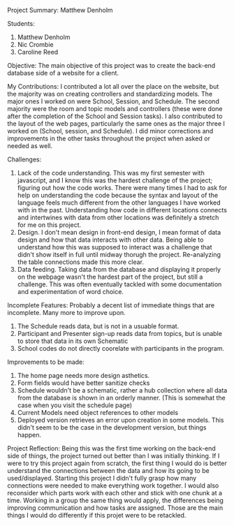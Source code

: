 Project Summary: Matthew Denholm

Students:
1. Matthew Denholm
2. Nic Crombie
3. Caroline Reed

Objective:
The main objective of this project was to create the back-end database side of a website for a client. 

My Contributions:
I contributed a lot all over the place on the website, but the majority was on creating controllers and standardizing models. The major ones I worked on were School, Session, and Schedule. The second majority were the room and topic models and controllers (these were done after the completion of the School and Session tasks). I also contributed to the layout of the web pages, particularly the same ones as the major three I worked on (School, session, and Schedule). I did minor corrections and improvements in the other tasks throughout the project when asked or needed as well.

Challenges:
1. Lack of the code understanding. This was my first semester with javascript, and I know this was the hardest challenge of the project; figuring out how the code works. There were many times I had to ask for help on understanding the code because the syntax and layout of the language feels much different from the other languages I have worked with in the past. Understanding how code in different locations connects and intertwines with data from other locations was definitely a stretch for me on this project.
2. Design. I don't mean design in front-end design, I mean format of data design and how that data interacts with other data. Being able to understand how this was supposed to interact was a challenge that didn't show itself in full until midway thorugh the project. Re-analyzing the table connections made this more clear.
3. Data feeding. Taking data from the database and displaying it properly on the webpage wasn't the hardest part of the project, but still a challenge. This was often eventually tackled with some documentation and experimentation of word choice.

Incomplete Features:
Probably a decent list of immediate things that are incomplete. Many more to improve upon.
1. The Schedule reads data, but is not in a usuable format.
2. Participant and Presenter sign-up reads data from topics, but is unable to store that data in its own Schematic
3. School codes do not directly coorelate with participants in the program.

Improvements to be made:
1. The home page needs more design asthetics.
2. Form fields would have better sanitize checks
3. Schedule wouldn't be a schematic, rather a hub collection where all data from the database is shown in an orderly manner. (This is somewhat the case when you visit the schedule page)
4. Current Models need object references to other models
5. Deployed version retrieves an error upon creation in some models. This didn't seem to be the case in the development version, but things happen.

Project Reflection:
Being this was the first time working on the back-end side of things, the project turned out better than I was initially thinking. If I were to try this project again from scratch, the first thing I would do is better understand the connections between the data and how its going to be used/displayed. Starting this project I didn't fully grasp how many connections were needed to make everything work together. I would also reconsider which parts work with each other and stick with one chunk at a time. Working in a group the same thing would apply, the differences being improving communication and how tasks are assigned. Those are the main things I would do differently if this projet were to be retackled.
